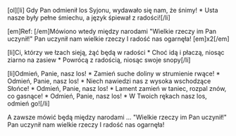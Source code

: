 [ol][li]
Gdy Pan odmienił los Syjonu, wydawało się nam, że śnimy! * Usta nasze były pełne śmiechu, a język śpiewał z radości![/li]

[em]Ref: [/em]Mówiono wtedy między narodami
"Wielkie rzeczy im Pan uczynił!"
Pan uczynił nam wielkie rzeczy
I radość nas ogarnęła! [em]x2[/em]

[li]Ci, którzy we łzach sieją, żąć będą w radości * Choć idą i płaczą, niosąc ziarno na zasiew * Powrócą z radością, niosąc swoje snopy[/li]

[li]Odmień, Panie, nasz los! * 
Zamień suche doliny w strumienie rwące! * 
Odmień, Panie, nasz los! * 
Niech nawiedzi nas z wysoka wschodzące Słońce! * 
Odmień, Panie, nasz los! * 
Lament zamień w taniec, rozpal znów, co gasnące! * 
Odmień, Panie, nasz los! * 
W Twoich rękach nasz los, odmień go![/li]

A zawsze mówić będą między narodami ...
"Wielkie rzeczy im Pan uczynił!"
Pan uczynił nam wielkie rzeczy
I radość nas ogarnęła!